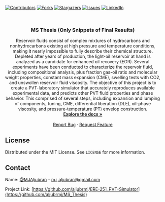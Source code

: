 <!-- PROJECT SHIELDS -->
<!--
*** I'm using markdown "reference style" links for readability.
*** Reference links are enclosed in brackets [ ] instead of parentheses ( ).
*** See the bottom of this document for the declaration of the reference variables
*** for contributors-url, forks-url, etc. This is an optional, concise syntax you may use.
*** https://www.markdownguide.org/basic-syntax/#reference-style-links
-->
[![Contributors][contributors-shield]][contributors-url]
[![Forks][forks-shield]][forks-url]
[![Stargazers][stars-shield]][stars-url]
[![Issues][issues-shield]][issues-url]
[![LinkedIn][linkedin-shield]][linkedin-url]



<!-- PROJECT LOGO -->
<br />
<p align="center">

  <h3 align="center">MS Thesis (Only Snippets of Final Results)</h3>

  <p align="center">
    Reservoir fluids consist of complex mixtures of hydrocarbons and nonhydrocarbons existing at high pressure and temperature conditions, making it nearly impossible to fully describe their chemical structure. Depleted after years of production, the light-oil reservoir at hand is analyzed as a candidate for enhanced oil recovery (EOR). Several experiments have been conducted to characterize the reservoir fluid, including compositional analysis, plus fraction gas-oil ratio and molecular weight properties, constant mass expansion (CME), swelling tests with CO2, and unswollen reservoir fluid viscosity. The objective of this project is to create a PVT-laboratory simulator that accurately reproduces available experimental data, and predicts other PVT fluid properties and phase behavior. This comprised of several steps, including expansion and lumping of components, tuning, CME, differential liberation (DLE), oil-phase viscosity, and pressure-temperature (PT) envelop construction.
    <br />
    <a href="https://github.com/aljubrmj/MS_Thesis"><strong>Explore the docs »</strong></a>
    <br />
    <br />
    <a href="https://github.com/aljubrmj/MS_Thesis/issues">Report Bug</a>
    ·
    <a href="https://github.com/aljubrmj/MS_Thesis/issues">Request Feature</a>
  </p>
</p>


<!-- LICENSE -->
## License

Distributed under the MIT License. See `LICENSE` for more information.



<!-- CONTACT -->
## Contact

Name: [@MJAljubran](https://twitter.com/twitter_handle) - m.j.aljubran@gmail.com

Project Link: [https://github.com/aljubrmj/ERE-251_PVT-Simulator](https://github.com/aljubrmj/MS_Thesis)






<!-- MARKDOWN LINKS & IMAGES -->
<!-- https://www.markdownguide.org/basic-syntax/#reference-style-links -->
[contributors-shield]: https://img.shields.io/github/contributors/aljubrmj/MS_Thesis.svg?style=for-the-badge
[contributors-url]: https://github.com/aljubrmj/MS_Thesis/graphs/contributors
[forks-shield]: https://img.shields.io/github/forks/aljubrmj/MS_Thesis.svg?style=for-the-badge
[forks-url]: https://github.com/aljubrmj/MS_Thesis/network/members
[stars-shield]: https://img.shields.io/github/stars/aljubrmj/MS_Thesis.svg?style=for-the-badge
[stars-url]: https://github.com/aljubrmj/MS_Thesis/stargazers
[issues-shield]: https://img.shields.io/github/issues/aljubrmj/MS_Thesis.svg?style=for-the-badge
[issues-url]: https://github.com/aljubrmj/MS_Thesis/issues
[license-shield]: https://img.shields.io/github/license/aljubrmj/MS_Thesis.svg?style=for-the-badge
[license-url]: https://github.com/aljubrmj/MS_Thesis/blob/master/LICENSE.txt
[linkedin-shield]: https://img.shields.io/badge/-LinkedIn-black.svg?style=for-the-badge&logo=linkedin&colorB=555
[linkedin-url]: https://www.linkedin.com/in/mohammad-jabs/
[product-screenshot]: images/screenshot.png

